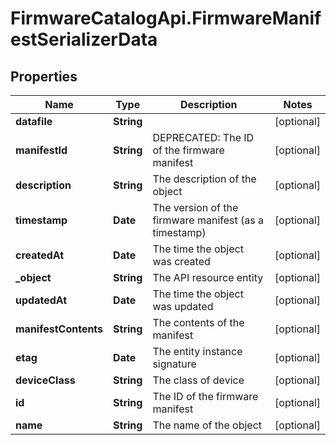 # FirmwareCatalogApi.FirmwareManifestSerializerData

## Properties
Name | Type | Description | Notes
------------ | ------------- | ------------- | -------------
**datafile** | **String** |  | [optional] 
**manifestId** | **String** | DEPRECATED: The ID of the firmware manifest | [optional] 
**description** | **String** | The description of the object | [optional] 
**timestamp** | **Date** | The version of the firmware manifest (as a timestamp) | [optional] 
**createdAt** | **Date** | The time the object was created | [optional] 
**_object** | **String** | The API resource entity | [optional] 
**updatedAt** | **Date** | The time the object was updated | [optional] 
**manifestContents** | **String** | The contents of the manifest | [optional] 
**etag** | **Date** | The entity instance signature | [optional] 
**deviceClass** | **String** | The class of device | [optional] 
**id** | **String** | The ID of the firmware manifest | [optional] 
**name** | **String** | The name of the object | [optional] 


